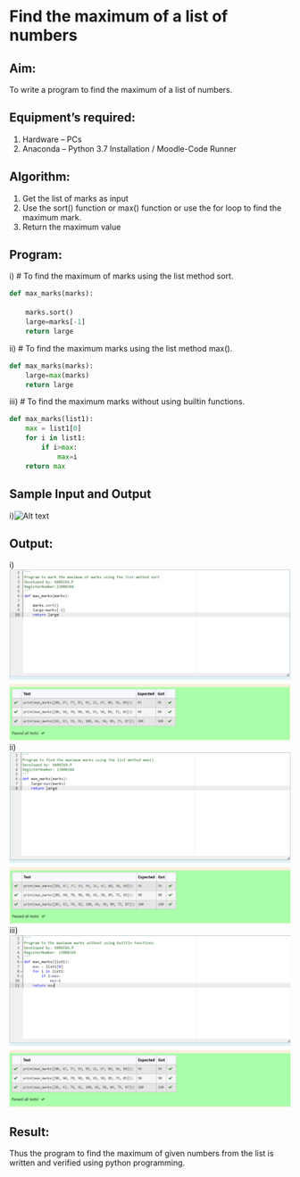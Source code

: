 # Find the maximum of a list of numbers
## Aim:
To write a program to find the maximum of a list of numbers.
## Equipment’s required:
1.	Hardware – PCs
2.	Anaconda – Python 3.7 Installation / Moodle-Code Runner
## Algorithm:
1.	Get the list of marks as input
2.	Use the sort() function or max() function or use the for loop to find the maximum mark.
3.	Return the maximum value
## Program:

i)	# To find the maximum of marks using the list method sort.
```Python
def max_marks(marks):
   
    marks.sort()
    large=marks[-1]
    return large


```

ii)	# To find the maximum marks using the list method max().
```Python
def max_marks(marks):
    large=max(marks)
    return large


```

iii) # To find the maximum marks without using builtin functions.
```Python
def max_marks(list1):
    max = list1[0]
    for i in list1:
        if i>max:
            max=i
    return max


```
## Sample Input and Output
i)![Alt text](img/max_marks1.jpg)

## Output:
i)
![Alt text](image-1.png)
ii)
![Alt text](image.png)
iii)
![Alt text](image-2.png)
## Result:
Thus the program to find the maximum of given numbers from the list is written and verified using python programming.